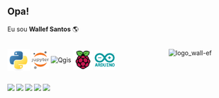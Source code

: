 ## Opa!
Eu sou **Wallef Santos** 🌎

<div style="display: inline_block"><br>
  <img align="center" alt="Python" height="50" width="50" src="https://raw.githubusercontent.com/devicons/devicon/master/icons/python/python-original.svg">
  <img align="center" alt="Jupyter" height="40" width="40" src="https://github.com/devicons/devicon/blob/master/icons/jupyter/jupyter-original-wordmark.svg">
  <img align="center" alt="Qgis" height="37" width="37" src="https://github.com/qgis/QGIS/blob/master/images/icons/qgis-icon-60x60.png">
  <img align="center" alt="RaspberryPi" height="45" width="45" src="https://github.com/devicons/devicon/blob/master/icons/raspberrypi/raspberrypi-original.svg">
  <img align="center" alt="Arduino" height="45" width="45" src="https://github.com/devicons/devicon/blob/master/icons/arduino/arduino-original-wordmark.svg">
  <img align="right" alt="logo_wall-ef" height="140" width="140" src="https://cdn.discordapp.com/attachments/774647869587980311/877557694968512572/coffee-break.png">
</div>

##

<div> 
  <a href="https://www.youtube.com/channel/UCHqDze8Tj4TJ7bQZ1J_dhSQ" target="_blank"><img src="https://img.shields.io/badge/YouTube-FF0000?style=for-the-badge&logo=youtube&logoColor=white" target="_blank"></a>
  <a href="https://www.instagram.com/wfsreef" target="_blank"><img src="https://img.shields.io/badge/-Instagram-%23E4405F?style=for-the-badge&logo=instagram&logoColor=white" target="_blank"></a>
 	<a href="https://www.twitch.tv/wpdoto" target="_blank"><img src="https://img.shields.io/badge/Twitch-9146FF?style=for-the-badge&logo=twitch&logoColor=white" target="_blank"></a>
  <a href = "mailto:wallef.santos@im.ufal.br"><img src="https://img.shields.io/badge/-Gmail-%23333?style=for-the-badge&logo=gmail&logoColor=white" target="_blank"></a>
  <a href="https://www.linkedin.com/in/wallef-santos-722a91213" target="_blank"><img src="https://img.shields.io/badge/-LinkedIn-%230077B5?style=for-the-badge&logo=linkedin&logoColor=white" target="_blank"></a> 
</div>
